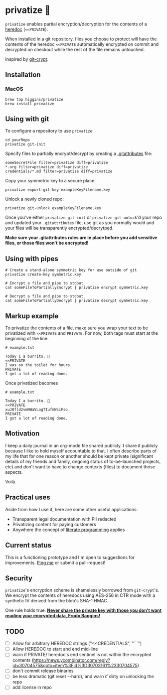 privatize 👀
===================================================================================

`privatize` enables partial encryption/decryption for the contents of
a [heredoc](https://en.wikipedia.org/wiki/Here_document) (`<<PRIVATE`).

When installed in a git repository, files you choose to protect will
have the contents of the heredoc `<<PRIVATE` automatically encrypted
on commit and decrypted on checkout while the rest of the file remains
untouched.

Inspired by [git-crypt](https://github.com/AGWA/git-crypt).

## Installation
### MacOS
```
brew tap higgins/privatize
brew install privatize
```

## Using with git
To configure a repository to use `privatize`:
```
cd yourRepo
privatize git-init
```

Specify files to partially encrypt/decrypt by creating a
[.gitattributes](https://git-scm.com/book/en/v2/Customizing-Git-Git-Attributes)
file:

```
someSecretFile filter=privatize diff=privatize
*.org filter=privatize diff=privatize
credentials/*.md filter=privatize diff=privatize
```

Copy your symmetric key to a secure place:
```
privatize export-git-key exampleKeyFilename.key
```

Unlock a newly cloned repo:
```
privatize git-unlock exampleKeyFilename.key
```

Once you've either `privatize git-init` or `privatize git-unlock`'d
your repo and updated your `.gitattributes` file, use git as you
normally would and your files will be transparently
encrypted/decrytped.

**Make sure your .gitattributes rules are in place before you add
sensitive files, or those files won't be encrypted!**

## Using with pipes

```
# Create a stand-alone symmetric key for use outside of git
privatize create-key symmetric.key

# Encrypt a file and pipe to stdout
cat someFileToPartiallyEncrypt | privatize encrypt symmetric.key

# Decrypt a file and pipe to stdout
cat someFileToPartiallyDecrypt | privatize decrypt symmetric.key
```

## Markup example

To privatize the contents of a file, make sure you wrap your text to
be privatized with `<<PRIVATE` and `PRIVATE`. For now, both tags must
start at the beginning of the line.

```
# example.txt

Today I a burrito. 🌯
<<PRIVATE
I was on the toilet for hours.
PRIVATE
I got a lot of reading done.
```
Once privatized becomes

```
# example.txt

Today I a burrito. 🌯
<<PRIVATE
xuJ0fld2vmNWaVLogTIufmWsiFso
PRIVATE
I got a lot of reading done.
```

## Motivation

I keep a daily journal in an org-mode file shared publicly. I share it
publicly because I like to hold myself accountable to that. I often
describe parts of my life that for one reason or another should be
kept private (significant details of my friends and family, ongoing
status of to-be-launched projects, etc) and don't want to have to
change contexts (files) to document those aspects.

Voilà.

## Practical uses

Aside from how I use it, here are some other useful applications:

- Transparent legal documentation with PII redacted
- Privatizing content for paying customers
- Anywhere the concept of [literate
  programming](https://en.wikipedia.org/wiki/Literate_programming)
  applies


## Current status

This is a functioning prototype and I'm open to suggestions for
improvements. [Ping me](https://twitter.com/justinprojects) or submit
a pull-request!

## Security

`privatize`'s encryption scheme is shamelessly borrowed from
`git-crypt`'s. We encrypt the contents of heredocs using AES-256 in
CTR mode with a synthetic IV derived from the blob's SHA-1 HMAC.

One rule holds true:
[**Never share the private key with those you don't want reading your encrypted data, Frodo Baggins!**](https://www.youtube.com/watch?v=iThtELZvfPs)

## TODO
- [ ] Allow for arbitrary HEREDOC strings ("<<CREDENTIALS", "```")
- [ ] Allow HEREDOC to start and end mid-line
- [ ] warn if PRIVATE/ heredoc's end sentinel is not within the encrypted contents (https://news.ycombinator.com/reply?id=30704575&goto=item%3Fid%3D30703161%2330704575)
- [ ] don't commit release binaries
- [ ] be less dramatic (git reset --hard), and warn if dirty on unlocking the repo
- [ ] add license in repo
